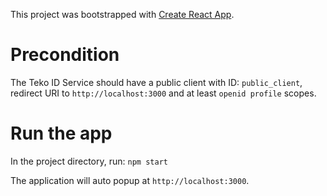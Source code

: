 This project was bootstrapped with [Create React App](https://github.com/facebook/create-react-app).

# Precondition
The Teko ID Service should have a public client with ID: `public_client`, redirect URI to `http://localhost:3000` and at least `openid profile` scopes.

# Run the app
In the project directory, run:
`npm start`

The application will auto popup at `http://localhost:3000`.
